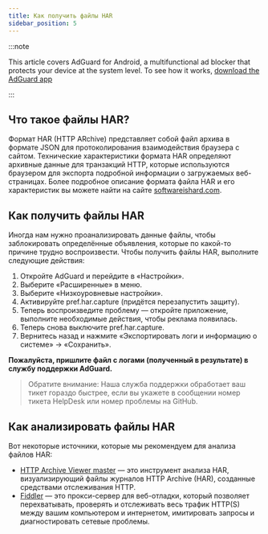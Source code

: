 ```yaml
---
title: Как получить файлы HAR
sidebar_position: 5
---
```


:::note

This article covers AdGuard for Android, a multifunctional ad blocker that protects your device at the system level. To see how it works, [download the AdGuard app](https://adguard.com/download.html?auto=true)

:::

## Что такое файлы HAR?
Формат HAR (HTTP ARchive) представляет собой файл архива в формате JSON для протоколирования взаимодействия браузера с сайтом. Технические характеристики формата HAR определяют архивные данные для транзакций HTTP, которые используются браузером для экспорта подробной информации о загружаемых веб-страницах. Более подробное описание формата файла HAR и его характеристик вы можете найти на сайте [softwareishard.com](http://www.softwareishard.com/blog/har-12-spec/).

## Как получить файлы HAR
Иногда нам нужно проанализировать данные файлы, чтобы заблокировать определённые объявления, которые по какой-то причине трудно воспроизвести. Чтобы получить файлы HAR, выполните следующие действия:
1. Откройте AdGuard и перейдите в «Настройки».
2. Выберите «Расширенные» в меню.
3. Выберите «Низкоуровневые настройки».
4. Активируйте pref.har.capture (придётся перезапустить защиту).
5. Теперь воспроизведите проблему — откройте приложение, выполните необходимые действия, чтобы реклама появилась.
6. Теперь снова выключите pref.har.capture.
7. Вернитесь назад и нажмите «Экспортировать логи и информацию о системе» → «Сохранить».

**Пожалуйста, пришлите файл с логами (полученный в результате) в службу поддержки AdGuard.**

> Обратите внимание: Наша служба поддержки обработает ваш тикет гораздо быстрее, если вы укажете в сообщении номер тикета HelpDesk или номер проблемы на GitHub.

## Как анализировать файлы HAR
Вот некоторые источники, которые мы рекомендуем для анализа файлов HAR:
* [HTTP Archive Viewer master](https://gitgrimbo.github.io/harviewer/master/) — это инструмент анализа HAR, визуализирующий файлы журналов HTTP Archive (HAR), созданные средствами отслеживания HTTP.
* [Fiddler](https://www.telerik.com/fiddler) — это прокси-сервер для веб-отладки, который позволяет перехватывать, проверять и отслеживать весь трафик HTTP(S) между вашим компьютером и интернетом, имитировать запросы и диагностировать сетевые проблемы.
